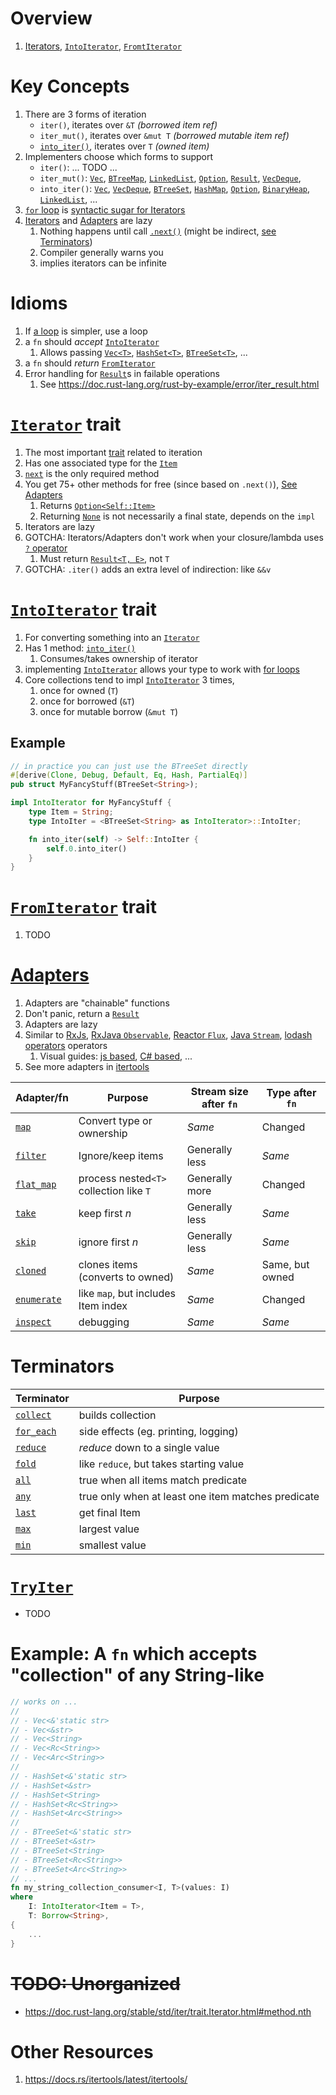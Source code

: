 # Overview
1. [Iterators](https://doc.rust-lang.org/stable/std/iter/index.html), [`IntoIterator`](https://doc.rust-lang.org/std/iter/trait.IntoIterator.html), [`FromtIterator`](https://doc.rust-lang.org/std/iter/trait.FromIterator.html)


# Key Concepts
1. There are 3 forms of iteration
    - `iter()`, iterates over `&T` *(borrowed item ref)*
    - `iter_mut()`, iterates over `&mut T` *(borrowed mutable item ref)*
    - [`into_iter()`](https://doc.rust-lang.org/std/iter/trait.IntoIterator.html#tymethod.into_iter), iterates over `T` *(owned item)*
1. Implementers choose which forms to support
    - `iter()`: ... TODO ...
    - `iter_mut()`: [`Vec`](https://doc.rust-lang.org/std/vec/struct.Vec.html), [`BTreeMap`](https://doc.rust-lang.org/std/collections/struct.BTreeMap.html), [`LinkedList`](https://doc.rust-lang.org/std/collections/struct.LinkedList.html#), [`Option`](https://doc.rust-lang.org/std/option/enum.Option.html), [`Result`](https://doc.rust-lang.org/std/result/enum.Result.html), [`VecDeque`](https://doc.rust-lang.org/std/collections/struct.VecDeque.html),
    - `into_iter()`: [`Vec`](https://doc.rust-lang.org/std/vec/struct.Vec.html), [`VecDeque`](https://doc.rust-lang.org/std/collections/struct.VecDeque.html), [`BTreeSet`](https://doc.rust-lang.org/std/collections/struct.BTreeSet.html), [`HashMap`](https://doc.rust-lang.org/std/collections/struct.HashMap.html), [`Option`](https://doc.rust-lang.org/std/option/enum.Option.html), [`BinaryHeap`](https://doc.rust-lang.org/std/collections/struct.BinaryHeap.html), [`LinkedList`](https://doc.rust-lang.org/std/collections/struct.LinkedList.html), ...
1. [`for` loop](https://doc.rust-lang.org/reference/expressions/loop-expr.html#iterator-loops) is [syntactic sugar for Iterators](https://doc.rust-lang.org/std/iter/index.html#for-loops-and-intoiterator)
1. [Iterators](https://doc.rust-lang.org/stable/std/iter/trait.Iterator.html#) and [Adapters](https://doc.rust-lang.org/stable/std/iter/index.html#adapters) are lazy
    1. Nothing happens until call [`.next()`](https://doc.rust-lang.org/stable/std/iter/trait.Iterator.html#tymethod.next) (might be indirect, [see Terminators](#terminators))
    1. Compiler generally warns you
    1. implies iterators can be infinite


# Idioms
1. If [a loop](https://doc.rust-lang.org/reference/expressions/loop-expr.html) is simpler, use a loop
1. a `fn` should *accept* [`IntoIterator`](https://doc.rust-lang.org/std/iter/trait.IntoIterator.html)
    1. Allows passing [`Vec<T>`](https://doc.rust-lang.org/std/vec/struct.Vec.html#), [`HashSet<T>`](https://doc.rust-lang.org/std/collections/struct.HashSet.html), [`BTreeSet<T>`](https://doc.rust-lang.org/std/collections/struct.BTreeSet.html#), ...
1. a `fn` should *return* [`FromIterator`](https://doc.rust-lang.org/std/iter/trait.FromIterator.html)
1. Error handling for [`Result`](https://doc.rust-lang.org/std/result/)s in failable operations
    1. See https://doc.rust-lang.org/rust-by-example/error/iter_result.html


# [`Iterator`](https://doc.rust-lang.org/std/iter/trait.Iterator.html) trait
1. The most important [trait](./traits.md) related to iteration
1. Has one associated type for the [`Item`](https://doc.rust-lang.org/stable/std/iter/trait.Iterator.html#associatedtype.Item)
1. [`next`](https://doc.rust-lang.org/std/iter/trait.Iterator.html#tymethod.next) is the only required method
1. You get 75+ other methods for free (since based on `.next()`), [See Adapters](#adapters)
    1. Returns [`Option<Self::Item>`](https://doc.rust-lang.org/stable/std/iter/trait.Iterator.html#tymethod.next)
    1. Returning [`None`](https://doc.rust-lang.org/std/option/enum.Option.html#variant.None) is not necessarily a final state, depends on the `impl`
1. Iterators are lazy
1. GOTCHA: Iterators/Adapters don't work when your closure/lambda uses [`?` operator](./errors.md)
    1. Must return [`Result<T, E>`]((https://doc.rust-lang.org/std/result/)), not `T`
1. GOTCHA: `.iter()` adds an extra level of indirection: like `&&v`


# [`IntoIterator`](https://doc.rust-lang.org/std/iter/trait.IntoIterator.html) trait
1. For converting something into an [`Iterator`](https://doc.rust-lang.org/std/iter/trait.Iterator.html)
1. Has 1 method: [`into_iter()`](https://doc.rust-lang.org/std/iter/trait.IntoIterator.html#tymethod.into_iter)
    1. Consumes/takes ownership of iterator
1. implementing [`IntoIterator`](https://doc.rust-lang.org/std/iter/trait.IntoIterator.html) allows your type to work with [for loops](https://doc.rust-lang.org/std/iter/index.html#for-loops-and-intoiterator)
1. Core collections tend to impl [`IntoIterator`](https://doc.rust-lang.org/std/iter/trait.IntoIterator.html) 3 times,
    1. once for owned (`T`)
    1. once for borrowed (`&T`)
    1. once for mutable borrow (`&mut T`)

## Example
```rust
// in practice you can just use the BTreeSet directly
#[derive(Clone, Debug, Default, Eq, Hash, PartialEq)]
pub struct MyFancyStuff(BTreeSet<String>);

impl IntoIterator for MyFancyStuff {
    type Item = String;
    type IntoIter = <BTreeSet<String> as IntoIterator>::IntoIter;

    fn into_iter(self) -> Self::IntoIter {
        self.0.into_iter()
    }
}
```



# [`FromIterator`](https://doc.rust-lang.org/std/iter/trait.FromIterator.html) trait
1. TODO


# [Adapters](https://doc.rust-lang.org/std/iter/index.html#adapters)
1. Adapters are "chainable" functions
1. Don't panic, return a [`Result`](https://doc.rust-lang.org/std/result/)
1. Adapters are lazy
1. Similar to [RxJs](https://rxjs.dev/api/operators), [RxJava `Observable`](https://reactivex.io/RxJava/3.x/javadoc/io/reactivex/rxjava3/subjects/BehaviorSubject.html), [Reactor `Flux`](https://projectreactor.io/docs/core/release/api/reactor/core/publisher/Flux.html), [Java `Stream`](https://docs.oracle.com/en/java/javase/18/docs/api/java.base/java/util/stream/Stream.html), [lodash operators](https://lodash.com/docs/4.17.15#map) operators
    1. Visual guides: [js based](https://res.cloudinary.com/practicaldev/image/fetch/s--sYEjzdnw--/c_limit%2Cf_auto%2Cfl_progressive%2Cq_auto%2Cw_880/https://dev-to-uploads.s3.amazonaws.com/i/sr8koff729gxcvpnoty6.jpeg), [C# based](https://csharpcorner-mindcrackerinc.netdna-ssl.com/article/simplify-map-reduce-and-filter-in-typescript/Images/map_filter_reduce.png), ...
1. See more adapters in [itertools](https://docs.rs/itertools/latest/itertools)

|Adapter/fn|Purpose|Stream size after `fn`|Type after `fn`|
|--- |--- |---|---|
|[`map`](https://doc.rust-lang.org/stable/std/iter/trait.Iterator.html#method.map)              |Convert type or ownership               |*Same*         |Changed|
|[`filter`](https://doc.rust-lang.org/stable/std/iter/trait.Iterator.html#method.filter)        |Ignore/keep items                       |Generally less |*Same*|
|[`flat_map`](https://doc.rust-lang.org/stable/std/iter/trait.Iterator.html#method.flat_map)    |process nested`<T>` collection like `T` |Generally more |Changed|
|[`take`](https://doc.rust-lang.org/stable/std/iter/trait.Iterator.html#method.take)            |keep first *n*                          |Generally less |*Same*|
|[`skip`](https://doc.rust-lang.org/stable/std/iter/trait.Iterator.html#method.skip)            |ignore first *n*                        |Generally less |*Same*|
|[`cloned`](https://doc.rust-lang.org/stable/std/iter/trait.Iterator.html#method.cloned)        |clones items (converts to owned)        |*Same*         |Same, but owned|
|[`enumerate`](https://doc.rust-lang.org/stable/std/iter/trait.Iterator.html#method.enumerate)  |like `map`, but includes Item index     |*Same*         |Changed|
|[`inspect`](https://doc.rust-lang.org/stable/std/iter/trait.Iterator.html#method.inspect)      |debugging                               |*Same*         |*Same*


# Terminators
|Terminator|Purpose|
|---|---|
|[`collect`](https://doc.rust-lang.org/std/iter/trait.Iterator.html#method.collect)     |builds collection|
|[`for_each`](https://doc.rust-lang.org/std/iter/trait.Iterator.html#method.for_each)   |side effects (eg. printing, logging)|
|[`reduce`](https://doc.rust-lang.org/std/iter/trait.Iterator.html#method.reduce)       |*reduce* down to a single value|
|[`fold`](https://doc.rust-lang.org/std/iter/trait.Iterator.html#method.fold)           |like `reduce`, but takes starting value|
|[`all`](https://doc.rust-lang.org/stable/std/iter/trait.Iterator.html#method.all)      |true when all items match predicate|
|[`any`](https://doc.rust-lang.org/stable/std/iter/trait.Iterator.html#method.any)      |true only when at least one item matches predicate|
|[`last`](https://doc.rust-lang.org/stable/std/iter/trait.Iterator.html#method.last)    |get final Item|
|[`max`](https://doc.rust-lang.org/stable/std/iter/trait.Iterator.html#method.max)       |largest value|
|[`min`](https://doc.rust-lang.org/stable/std/iter/trait.Iterator.html#method.min)       |smallest value|


# [`TryIter`](TODO)
- TODO


# Example: A `fn` which accepts "collection" of any String-like
```rust
// works on ...
//
// - Vec<&'static str>
// - Vec<&str>
// - Vec<String>
// - Vec<Rc<String>>
// - Vec<Arc<String>>
//
// - HashSet<&'static str>
// - HashSet<&str>
// - HashSet<String>
// - HashSet<Rc<String>>
// - HashSet<Arc<String>>
//
// - BTreeSet<&'static str>
// - BTreeSet<&str>
// - BTreeSet<String>
// - BTreeSet<Rc<String>>
// - BTreeSet<Arc<String>>
// ...
fn my_string_collection_consumer<I, T>(values: I)
where
    I: IntoIterator<Item = T>,
    T: Borrow<String>,
{
    ...
}
```


# ~~TODO: Unorganized~~
- https://doc.rust-lang.org/stable/std/iter/trait.Iterator.html#method.nth


# Other Resources
1. https://docs.rs/itertools/latest/itertools/
